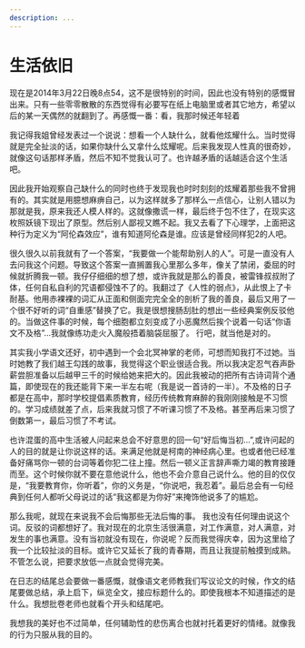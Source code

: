 ```yaml
---
description: ...
---
```


# 生活依旧

现在是2014年3月22日晚8点54，这不是很特别的时间，因此也没有特别的感慨冒出来。只有一些零零散散的东西觉得有必要写在纸上电脑里或者其它地方，希望以后的某一天偶然的就翻到了。再感慨一番：看，我那时候还年轻着  


我记得我姐曾经发表过一个说说：想看一个人缺什么，就看他炫耀什么。当时觉得就是完全扯淡的话，如果你缺什么又拿什么炫耀呢。后来我发现人性真的很奇妙，就像这句话那样矛盾，然后不知不觉我认可了。也许越矛盾的话越适合这个生活吧。

因此我开始观察自己缺什么的同时也终于发现我也时时刻刻的炫耀着那些我不曾拥有的。其实就是用臆想麻痹自己，以为这样就多了那样么一点信心，让别人错以为那就是我，原来我还人模人样的。这就像撒谎一样，最后终于包不住了，在现实这枚照妖镜下现出了原型。然后别人鄙视又瞧不起。我又去看了下心理学，上面把这种行为定义为“阿伦森效应”，谁有知道阿伦森是谁。应该是曾经同样犯2的人吧。

很久很久以前我就有了一个答案，“我要做一个能帮助别人的人”。可是一直没有人去问我这个问题。导致这个答案一直搁置我心里那么多年，像关了禁闭，委屈的时候就折腾我一顿。我仔仔细细的想了想，或许我就是那么的善良，被雷锋叔叔附了体，任何自私自利的咒语都侵蚀不了的。我翻过了《人性的弱点》，从此恨上了卡耐基。他用赤裸裸的词汇从正面和侧面完完全全的剖析了我的善良，最后又用了一个很不好听的词“自重感”替换了它。我是很想搜肠刮肚的想出一些经典案例反驳他的。当做这件事的时候，每个细胞都立刻变成了小恶魔然后挨个说着一句话“你语文不及格”...我就像练功走火入魔般捂着脑袋屈服了。 行吧，就当他是对的。

其实我小学语文还好，初中遇到一个会北冥神掌的老师，可想而知我打不过她。当时她教了我们越王勾践的故事，我觉得这个职业很适合我。所以我决定忍气吞声卧薪尝胆准备以后越甲三千的时候给她来把大的。因此我被动的把所有古诗词背个通篇，即使现在的我还能背下来一半左右呢（我是说一首诗的一半）。不及格的日子都是在高中，那时学校提倡素质教育，经历传统教育麻醉的我刚刚接触是不习惯的。学习成绩就差了点，后来我就习惯了不听课习惯了不及格。甚至再后来习惯了倒数第一，最后习惯了不考试。

也许混蛋的高中生活被人问起来总会不好意思的回一句“好后悔当初...”,或许问起的人的目的就是让你说这样的话。来满足他就是柯南的神经病心里。也或者他已经准备好痛骂你一顿的台词等着你犯二往上撞。然后一顿义正言辞声嘶力竭的教育接踵而至。这个时候你就不要在意他说什么，他也不会介意自己说什么。他的目的仅仅是，“我要教育你，你听着”，你的义务是，“你说吧，我忍着”。最后总会有一句经典到任何人都听父母说过的话“我这都是为你好”来掩饰他说多了的尴尬。

那么我呢，就现在来说我不会后悔那些无法后悔的事。 我也没有任何理由说这个词。反驳的词都想好了。我对现在的北京生活很满意，对工作满意，对人满意，对发生的事也满意。没有当初就没有现在，你说呢？反而我觉得庆幸，因为这里给了我一个比较扯淡的目标。或许它又延长了我的青春期，而且让我提前触摸到成熟。不管怎么说，把要求放低一点就会觉得完美。

在日志的结尾总会要做一番感慨，就像语文老师教我们写议论文的时候，作文的结尾要做总结，承上启下，纵览全文，接应标题什么的。即使我根本不知道描述的是什么。我想批卷老师也就看个开头和结尾吧。

我想我的美好也不过简单，任何辅助性的悲伤离合也就衬托着更好的情绪。就像我的行为只服从我的目的。

